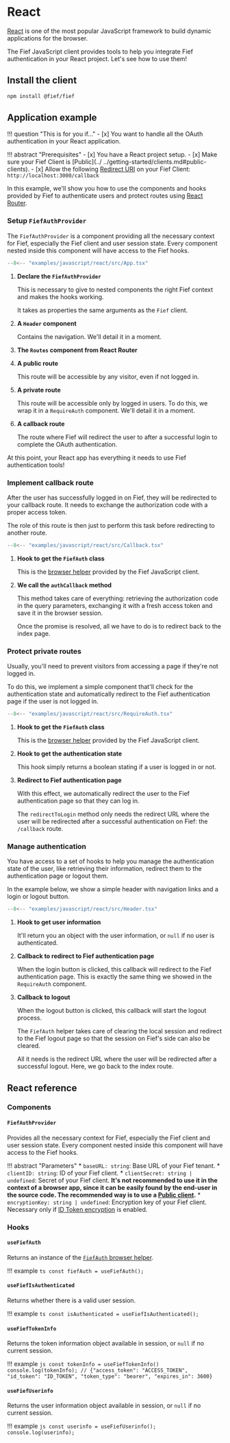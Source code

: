 # React

[React](https://fr.reactjs.org) is one of the most popular JavaScript framework to build dynamic applications for the browser.

The Fief JavaScript client provides tools to help you integrate Fief authentication in your React project. Let's see how to use them!

## Install the client

```bash
npm install @fief/fief
```

## Application example

!!! question "This is for you if..."
    - [x] You want to handle all the OAuth authentication in your React application.

!!! abstract "Prerequisites"
    - [x] You have a React project setup.
    - [x] Make sure your Fief Client is [Public](../
    ../getting-started/clients.md#public-clients).
    - [x] Allow the following [Redirect URI](../../getting-started/clients.md#redirect-uris) on your Fief Client: `http://localhost:3000/callback`

In this example, we'll show you how to use the components and hooks provided by Fief to authenticate users and protect routes using [React Router](https://reactrouter.com/).

### Setup `FiefAuthProvider`

The `FiefAuthProvider` is a component providing all the necessary context for Fief, especially the Fief client and user session state. Every component nested inside this component will have access to the Fief hooks.

```ts title="App.tsx"
--8<-- "examples/javascript/react/src/App.tsx"
```

1. **Declare the `FiefAuthProvider`**

    This is necessary to give to nested components the right Fief context and makes the hooks working.

    It takes as properties the same arguments as the `Fief`  client.

2. **A `Header` component**

    Contains the navigation. We'll detail it in a moment.

3. **The `Routes` component from React Router**

4. **A public route**

    This route will be accessible by any visitor, even if not logged in.

5. **A private route**

    This route will be accessible only by logged in users. To do this, we wrap it in a `RequireAuth` component. We'll detail it in a moment.

6. **A callback route**

    The route where Fief will redirect the user to after a successful login to complete the OAuth authentication.

At this point, your React app has everything it needs to use Fief authentication tools!

### Implement callback route

After the user has successfully logged in on Fief, they will be redirected to your callback route. It needs to exchange the authorization code with a proper access token.

The role of this route is then just to perform this task before redirecting to another route.


```ts title="Callback.tsx"
--8<-- "examples/javascript/react/src/Callback.tsx"
```

1. **Hook to get the `FiefAuth` class**

    This is the [browser helper](./browser.md#fiefauth-reference) provided by the Fief JavaScript client.

2. **We call the `authCallback` method**

    This method takes care of everything: retrieving the authorization code in the query parameters, exchanging it with a fresh access token and save it in the browser session.

    Once the promise is resolved, all we have to do is to redirect back to the index page.

### Protect private routes

Usually, you'll need to prevent visitors from accessing a page if they're not logged in.

To do this, we implement a simple component that'll check for the authentication state and automatically redirect to the Fief authentication page if the user is not logged in.

```ts title="RequireAuth.tsx"
--8<-- "examples/javascript/react/src/RequireAuth.tsx"
```

1. **Hook to get the `FiefAuth` class**

    This is the [browser helper](./browser.md#fiefauth-reference) provided by the Fief JavaScript client.

2. **Hook to get the authentication state**

    This hook simply returns a boolean stating if a user is logged in or not.

3. **Redirect to Fief authentication page**

    With this effect, we automatically redirect the user to the Fief authentication page so that they can log in.

    The `redirectToLogin` method only needs the redirect URL where the user will be redirected after a successful authentication on Fief: the `/callback` route.

### Manage authentication

You have access to a set of hooks to help you manage the authentication state of the user, like retrieving their information, redirect them to the authentication page or logout them.

In the example below, we show a simple header with navigation links and a login or logout button.

```ts title="Header.tsx"
--8<-- "examples/javascript/react/src/Header.tsx"
```

1. **Hook to get user information**

    It'll return you an object with the user information, or `null` if no user is authenticated.

2. **Callback to redirect to Fief authentication page**

    When the login button is clicked, this callback will redirect to the Fief authentication page. This is exactly the same thing we showed in the `RequireAuth` component.

3. **Callback to logout**

    When the logout button is clicked, this callback will start the logout process.

    The `FiefAuth` helper takes care of clearing the local session and redirect to the Fief logout page so that the session on Fief's side can also be cleared.

    All it needs is the redirect URL where the user will be redirected after a successful logout. Here, we go back to the index route.

## React reference

### Components

#### `FiefAuthProvider`

Provides all the necessary context for Fief, especially the Fief client and user session state. Every component nested inside this component will have access to the Fief hooks.

!!! abstract "Parameters"
    * `baseURL: string`: Base URL of your Fief tenant.
    * `clientID: string`: ID of your Fief client.
    * `clientSecret: string | undefined`: Secret of your Fief client. **It's not recommended to use it in the context of a browser app, since it can be easily found by the end-user in the source code. The recommended way is to use a [Public client](../../getting-started/clients.md#public-clients).**
    * `encryptionKey: string | undefined`: Encryption key of your Fief client. Necessary only if [ID Token encryption](../../going-further/id-token-encryption.md) is enabled.

### Hooks

#### `useFiefAuth`

Returns an instance of the [`FiefAuth` browser helper](./browser.md#fiefauth-reference).

!!! example
    ```ts
    const fiefAuth = useFiefAuth();
    ```

#### `useFiefIsAuthenticated`

Returns whether there is a valid user session.

!!! example
    ```ts
    const isAuthenticated = useFiefIsAuthenticated();
    ```

#### `useFiefTokenInfo`

Returns the token information object available in session, or `null` if no current session.

!!! example
    ```js
    const tokenInfo = useFiefTokenInfo()
    console.log(tokenInfo); // {"access_token": "ACCESS_TOKEN", "id_token": "ID_TOKEN", "token_type": "bearer", "expires_in": 3600}
    ```

#### `useFiefUserinfo`

Returns the user information object available in session, or `null` if no current session.

!!! example
    ```js
    const userinfo = useFiefUserinfo();
    console.log(userinfo);
    ```
